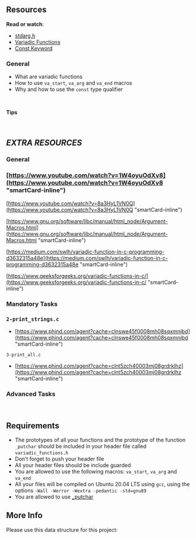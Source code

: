 ## **Resources**

**Read or watch**:

- [stdarg.h](https://intranet.alxswe.com/rltoken/wLRJdO8pA2-Vb-rF2Y71sA "‌")
- [Variadic Functions](https://intranet.alxswe.com/rltoken/3gW8GycmyjarbJR76FkrzA "‌")
- [Const Keyword](https://intranet.alxswe.com/rltoken/_RRPCY32VODyN_r2HIEnBQ "‌")

### **General**

- What are variadic functions
- How to use `va_start`, `va_arg` and `va_end` macros
- Why and how to use the `const` type qualifier

‌

**Tips**

‌

## _**EXTRA RESOURCES**_

### **General**

### [https://www.youtube.com/watch?v=1W4oyuOdXv8](https://www.youtube.com/watch?v=1W4oyuOdXv8 "smartCard-inline")

[https://www.youtube.com/watch?v=8a3HyL1VN0Q](https://www.youtube.com/watch?v=8a3HyL1VN0Q "smartCard-inline")

[https://www.gnu.org/software/libc/manual/html_node/Argument-Macros.html](https://www.gnu.org/software/libc/manual/html_node/Argument-Macros.html "smartCard-inline")

[https://medium.com/swlh/variadic-function-in-c-programming-d3632315a48e](https://medium.com/swlh/variadic-function-in-c-programming-d3632315a48e "smartCard-inline")

[https://www.geeksforgeeks.org/variadic-functions-in-c/](https://www.geeksforgeeks.org/variadic-functions-in-c/ "smartCard-inline")

### **Mandatory Tasks**

### `2-print_strings.c`

- [https://www.phind.com/agent?cache=clnswe45f0008mh08sqxmnjbd](https://www.phind.com/agent?cache=clnswe45f0008mh08sqxmnjbd "smartCard-inline")

`3-print_all.c`

- [https://www.phind.com/agent?cache=clnt5zch40003mj08grdrklhz](https://www.phind.com/agent?cache=clnt5zch40003mj08grdrklhz "smartCard-inline")

### **Advanced Tasks**

‌

## **Requirements**

- The prototypes of all your functions and the prototype of the function `_putchar` should be included in your header file called `variadic_functions.h`
- Don’t forget to push your header file
- All your header files should be include guarded
- You are allowed to use the following macros: `va_start`, `va_arg` and `va_end`
- All your files will be compiled on Ubuntu 20.04 LTS using `gcc`, using the options `-Wall -Werror -Wextra -pedantic -std=gnu89`
- You are allowed to use [_putchar](https://github.com/alx-tools/_putchar.c/blob/master/_putchar.c "‌")

## **More Info**

Please use this data structure for this project:

```
‌
```

